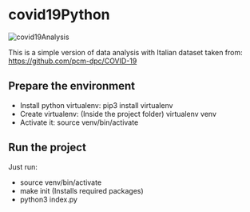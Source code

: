 # covid19Python
![covid19Analysis](https://github.com/xCloudx8/covid19Python/workflows/covid19Analysis/badge.svg?branch=master)

This is a simple version of data analysis with Italian dataset taken from: https://github.com/pcm-dpc/COVID-19

## Prepare the environment
- Install python virtualenv: pip3 install virtualenv
- Create virtualenv: (Inside the project folder) virtualenv venv
- Activate it: source venv/bin/activate

## Run the project
Just run:
- source venv/bin/activate
- make init (Installs required packages)
- python3 index.py
